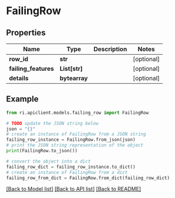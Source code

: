 # FailingRow


## Properties

Name | Type | Description | Notes
------------ | ------------- | ------------- | -------------
**row_id** | **str** |  | [optional] 
**failing_features** | **List[str]** |  | [optional] 
**details** | **bytearray** |  | [optional] 

## Example

```python
from ri.apiclient.models.failing_row import FailingRow

# TODO update the JSON string below
json = "{}"
# create an instance of FailingRow from a JSON string
failing_row_instance = FailingRow.from_json(json)
# print the JSON string representation of the object
print(FailingRow.to_json())

# convert the object into a dict
failing_row_dict = failing_row_instance.to_dict()
# create an instance of FailingRow from a dict
failing_row_from_dict = FailingRow.from_dict(failing_row_dict)
```
[[Back to Model list]](../README.md#documentation-for-models) [[Back to API list]](../README.md#documentation-for-api-endpoints) [[Back to README]](../README.md)

